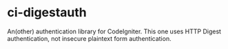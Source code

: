 ci-digestauth
=============

An(other) authentication library for CodeIgniter. This one uses HTTP Digest authentication, not insecure plaintext form authentication.